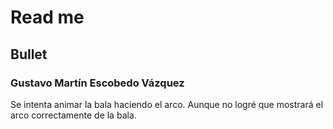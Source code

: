 # Read me
## Bullet
### Gustavo Martín Escobedo Vázquez

Se intenta animar la bala haciendo el arco. Aunque no logré que mostrará el arco correctamente de la bala.
